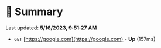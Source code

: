 # 📖 Summary
Last updated: **5/16/2023, 9:51:27 AM**

- `GET` [https://google.com](https://google.com) - **Up** (157ms)
